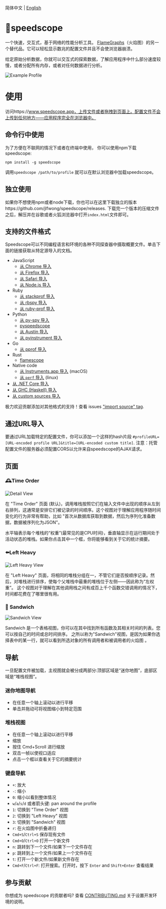 简体中文 | [English](./README.md)
# 🔬speedscope

一个快速，交互式，基于网络的性能分析工具。 [FlameGraphs][1]（火焰图）的另一个替代品。它可以轻松显示数兆的配置文件并且不会使浏览器崩溃。

给定原始分析数据，你就可以交互式的探索数据，了解应用程序中什么部分速度较慢，或者分配所有内存，或者对任何数据进行分析。

![Example Profile](https://user-images.githubusercontent.com/150329/40900669-86eced80-6781-11e8-92c1-dc667b651e72.gif)

[0]: https://en.wikipedia.org/wiki/Profiling_(computer_programming)#Statistical_profilers
[1]: https://github.com/brendangregg/FlameGraph

# 使用

访问https://www.speedscope.app，上传文件或者拖拽到页面上。配置文件不会上传到任何地方——应用程序完全在浏览器中。

## 命令行中使用

为了方便在不联网的情况下或者在终端中使用， 你可以使用npm下载speedscope:

    npm install -g speedscope

调用`speedscope /path/to/profile` 就可以在默认浏览器中加载speedscope。

## 独立使用

如果你不想使用npm或者node下载，你也可以在这里下载独立的版本https://github.com/jlfwong/speedscope/releases.
下载完一个版本的压缩文件之后，解压并在谷歌或者火狐浏览器中打开`index.html`文件即可。

## 支持的文件格式

Speedscope可以不同编程语言和环境的各种不同探查器中摄取概要文件。单击下面的链接获取从特定源导入的文档。

- JavaScript
  - [从 Chrome 导入](https://github.com/jlfwong/speedscope/wiki/Importing-from-Chrome)
  - [从 Firefox 导入](https://github.com/jlfwong/speedscope/wiki/Importing-from-Firefox)
  - [从 Safari 导入](https://github.com/jlfwong/speedscope/wiki/Importing-from-Safari)
  - [从 Node.js 导入](https://github.com/jlfwong/speedscope/wiki/Importing-from-Node.js)
- Ruby
  - [从 stackprof 导入](https://github.com/jlfwong/speedscope/wiki/Importing-from-stackprof-(ruby))
  - [从 rbspy 导入](https://github.com/jlfwong/speedscope/wiki/Importing-from-rbspy-(ruby))
  - [从 ruby-prof 导入](https://github.com/jlfwong/speedscope/wiki/Importing-from-ruby-prof)
- Python
  - [从 py-spy 导入](https://github.com/jlfwong/speedscope/wiki/Importing-from-py-spy-(python))
  - [pyspeedscope](https://github.com/windelbouwman/pyspeedscope)
  - [从 Austin 导入](https://github.com/P403n1x87/austin-python#format-conversion)
  - [从 pyinstrument 导入](https://github.com/jlfwong/speedscope/wiki/Importing-from-pyinstrument-(python))
- Go
  - [从 pprof 导入](https://github.com/jlfwong/speedscope/wiki/Importing-from-pprof-(go))  
- Rust
  - [flamescope](https://github.com/coolreader18/flamescope)
- Native code
  - [从 Instruments.app 导入](https://github.com/jlfwong/speedscope/wiki/Importing-from-Instruments.app) (macOS)
  - [从 `perf` 导入](https://github.com/jlfwong/speedscope/wiki/Importing-from-perf-(linux)) (linux)
- [从 .NET Core 导入](https://github.com/jlfwong/speedscope/wiki/Importing-from-.NET-Core)
- [从 GHC (Haskell) 导入](https://github.com/jlfwong/speedscope/wiki/Importing-from-Haskell)
- [从 custom sources 导入](https://github.com/jlfwong/speedscope/wiki/Importing-from-custom-sources)

极力欢迎贡献添加对其他格式的支持！查看 issues ["import source" tag](https://github.com/jlfwong/speedscope/issues?q=is%3Aissue+is%3Aopen+label%3A%22import+source%22).

## 通过URL导入

要通过URL加载特定的配置文件，你可以添加一个这样的hash片段 `#profileURL=[URL-encoded profile URL]&title=[URL-encoded custom title]`. 注意：托管配置文件的服务器必须配置CORS以允许来自speedscope的AJAX请求。

## 页面

### 🕰Time Order
![Detail View](https://user-images.githubusercontent.com/150329/42108613-e6ef6d3a-7b8f-11e8-93d4-541b2cb93fe5.png)

在 "Time Order" 页面 (默认)，调用堆栈按照它们在输入文件中出现的顺序从左到右排列，这通常是安排它们被记录的时间顺序。这个视图对于理解应用程序随时间变化的行为非常有帮助，比如 "首次从数据库获取到数据，然后为序列化准备数据，数据被序列化为JSON"。 

水平轴表示每个堆栈的“权重”(最常见的是CPU时间)，垂直轴显示在运行期间处于活动状态的堆栈。如果你点击其中一个框，你将能够看到关于它的统计摘要。


### ⬅️Left Heavy
![Left Heavy View](https://user-images.githubusercontent.com/150329/44534434-a05f8380-a6ac-11e8-86ac-e3e05e577c52.png)

在 "Left Heavy" 页面，将相同的堆栈分组在一，不管它们是否按顺序记录。然后，对堆栈进行排序，使每个父堆栈中最重的堆栈位于左侧——因此称为“左权重”。 这个视图对于理解在其他调用栈之间有成百上千个函数交错调用的情况下，时间都花费在了哪里很有用。

### 🥪 Sandwich
![Sandwich View](https://user-images.githubusercontent.com/150329/42108467-76a57baa-7b8f-11e8-815f-1df7b6ac3ede.png)

Sandwich 是一个表格视图，你可以在其中找到所有函数及其相关时间的列表。您可以按自己的时间或总时间排序。
之所以称为"Sandwich"视图，是因为如果你选择表中的某一行，就可以看到所选对象的所有调用者和被调用者的火焰图
。


## 导航

一旦配置文件被加载，主视图就会被分成两部分:顶部区域是“迷你地图”，底部区域是“堆栈视图”。

### 迷你地图导航

* 在任意一个轴上滚动以进行平移
* 单击并拖动可将视图缩小到特定范围

### 堆栈视图

* 在任意一个轴上滚动以进行平移
* 缩放
* 按住 Cmd+Scroll 进行缩放
* 双击一帧以使视口适应
* 点击一个框以查看关于它的摘要统计

### 键盘导航

* `+`: 放大
* `-`: 缩小
* `0`: 缩小以看到整体情况
* `w`/`a`/`s`/`d` 或者箭头键: pan around the profile
* `1`: 切换到 "Time Order" 视图
* `2`: 切换到 "Left Heavy" 视图
* `3`: 切换到 "Sandwich" 视图
* `r`: 在火焰图中折叠递归
* `Cmd+S`/`Ctrl+S` 保存现有文件
* `Cmd+O`/`Ctrl+O` 打开一个新文件
* `n`: 跳转到下一个文件/如果下一个文件存在
* `p`: 跳转到上一个文件/如果上一个文件存在
* `t`: 打开一个新文件/如果新文件存在
* `Cmd+F`/`Ctrl+F`: 打开搜索。打开时，按下 `Enter` and `Shift+Enter` 查看结果

## 参与贡献

你想成为 speedscope 的贡献者吗? 查看 [CONTRIBUTING.md](./CONTRIBUTING.md) 关于设置开发环境的说明。
